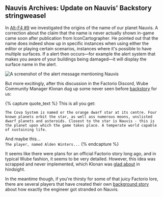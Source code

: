 ## Nauvis Archives: Update on Nauvis' Backstory <author>stringweasel</author>

In [Alt-F4 #9](https://alt-f4.blog/ALTF4-9/#nauvis-our-home) we investigated the origins of the name of our planet Nauvis. A correction about the claim that the name is never actually shown in-game came soon after publication from IconCartographer. He pointed out that the name does indeed show up in specific instances when using either the editor or playing certain scenarios, instances where it's possible to have multiple surfaces. If a alert then occurs—for example the alert system that makes you aware of your buildings being damaged—it will display the surface name in the alert.

![A screenshot of the alert message mentioning Nauvis](https://media.alt-f4.blog/ALTF4/10/nauvis_mention.jpg)

But more excitingly, after this discussion in the Factorio Discord, Wube Community Manager Klonan dug up some never seen before [backstory](https://discordapp.com/channels/139677590393716737/603392474458882065/766687476198539264) for us:

{% capture quote_text %}
This is all you get:
```
The Cova System is named or the orange dwarf star at its centre. Four known planets orbit the star, as well ass numerous moons, unslisted dwarf planets and asteroids. Closest to the star is Nauvis - this is the planet upon which the game takes place. A temperate world capable of sustaining life.
```
And maybe this... <br/>
```The player, named Alden Winters...```
{% endcapture %}

It seems like there were plans for an official Factorio story long ago, and in typical Wube fashion, it seems to be very detailed. However, this idea was scrapped and never implemented, which Klonan was [glad about](https://discordapp.com/channels/139677590393716737/603392474458882065/766688031687573565) in hindsight.

In the meantime though, if you're thirsty for some of that juicy Factorio lore, there are several players that have created their own [background story](https://www.reddit.com/r/factorio/comments/4pr8z6/im_writing_a_free_live_factorio_fanfic/?utm_source=share&utm_medium=web2x&context=3) about how exactly the engineer got stranded on Nauvis.

